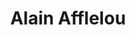 ---
title: "Alain Afflelou"
url: /madrid/alain-afflelou-avenida-de-monforte-de-lemos/
shop: óptico
---